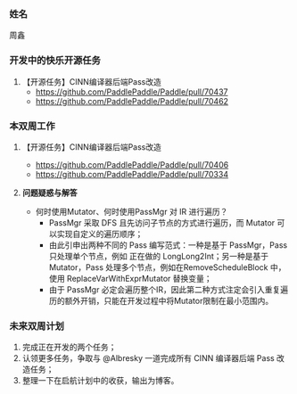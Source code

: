 ### 姓名

周鑫

### 开发中的快乐开源任务

1. 【开源任务】CINN编译器后端Pass改造
   - https://github.com/PaddlePaddle/Paddle/pull/70437
   - https://github.com/PaddlePaddle/Paddle/pull/70462



### 本双周工作
1. 【开源任务】CINN编译器后端Pass改造

   - https://github.com/PaddlePaddle/Paddle/pull/70406
   - https://github.com/PaddlePaddle/Paddle/pull/70334

2. **问题疑惑与解答**
   - 何时使用Mutator、何时使用PassMgr 对 IR 进行遍历？
     - PassMgr 采取 DFS 且先访问子节点的方式进行遍历，而 Mutator 可以实现自定义的遍历顺序；
     - 由此引申出两种不同的 Pass 编写范式：一种是基于 PassMgr，Pass只处理单个节点，例如 正在做的 LongLong2Int；另一种是基于 Mutator，Pass 处理多个节点，例如在RemoveScheduleBlock 中，使用 ReplaceVarWithExprMutator 替换变量；
     - 由于 PassMgr 必定会遍历整个IR，因此第二种方式注定会引入重复遍历的额外开销，只能在开发过程中将Mutator限制在最小范围内。

### 未来双周计划

1. 完成正在开发的两个任务；
2. 认领更多任务，争取与 @Albresky 一道完成所有 CINN 编译器后端 Pass 改造任务；
3. 整理一下在启航计划中的收获，输出为博客。
